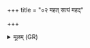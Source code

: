 +++
title = "०२ महत् सत्यं महद्"

+++
<details><summary>मूलम् (GR)</summary>

महत् सत्यं महद् धविर्  
उशना काव्यो महान् ।  
देवानाम् उग्राणां सतां  
हृदयानि सहाकरम् ॥
</details>